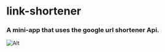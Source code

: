 # link-shortener

### A mini-app that uses the google url shortener Api.

![Alt](http://i.imgur.com/l5OSh9r.png)
